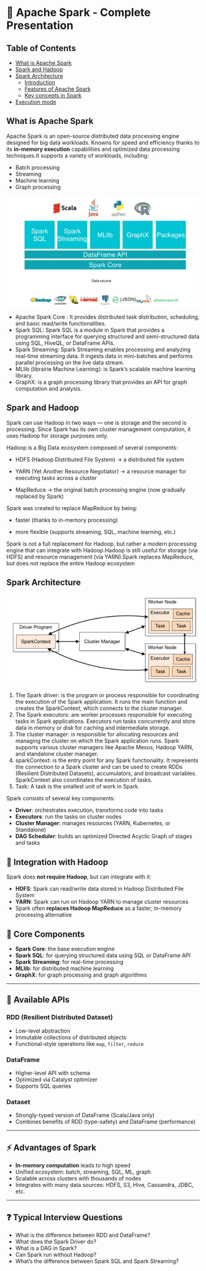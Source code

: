 # 🚀 Apache Spark - Complete Presentation

## Table of Contents

- [What is Apache Spark](#what-is-apache-spark)
- [Spark and Hadoop](#spark-and-hadoop)
- [Spark Architecture](#spark-rchitecture)
  - [Introduction](#introduction)
  - [Features of Apache Spark](#features-of-apache-spark)
  - [Key concepts in Spark]("key-concepts-in-spark)
- [Execution mode](#execution-mode)

## What is Apache Spark

Apache Spark is an open-source distributed data processing engine designed for big data workloads. Knowns for speed and efficiency thanks to its **in-memory execution** capabilities and optimized data processing techniques.It supports a variety of workloads, including:

- Batch processing
- Streaming
- Machine learning
- Graph processing

![Alt text](./spark_Presentation.jpg "Spark")

- Apache Spark Core : It provides distributed task distribution, scheduling, and basic read/write functionalities.
- Spark SQL: Spark SQL is a module in Spark that provides a programming interface for querying structured and semi-structured data using SQL, HiveQL, or DataFrame APIs.
- Spark Streaming: Spark Streaming enables processing and analyzing real-time streaming data. It ingests data in mini-batches and performs parallel processing on the live data stream.
- MLlib (librairie Machine Learning): is Spark’s scalable machine learning library.
- GraphX: is a graph processing library that provides an API for graph computation and analysis.

## Spark and Hadoop

Spark can use Hadoop in two ways — one is storage and the second is processing. Since Spark has its own cluster management computation, it uses Hadoop for storage purposes only.

Hadoop is a Big Data ecosystem composed of several components:

- HDFS (Hadoop Distributed File System) → a distributed file system

- YARN (Yet Another Resource Negotiator) → a resource manager for executing tasks across a cluster

- MapReduce → the original batch processing engine (now gradually replaced by Spark)

Spark was created to replace MapReduce by being:

- faster (thanks to in-memory processing)

- more flexible (supports streaming, SQL, machine learning, etc.)

Spark is not a full replacement for Hadoop, but rather a modern processing engine that can integrate with Hadoop.Hadoop is still useful for storage (via HDFS) and resource management (via YARN).Spark replaces MapReduce, but does not replace the entire Hadoop ecosystem

## Spark Architecture

![Alt text](./spark_architecture.jpg "Spark Architecure")

1. The Spark driver: is the program or process responsible for coordinating the execution of the Spark application. It runs the main function and creates the SparkContext, which connects to the cluster manager.
2. The Spark executors: are worker processes responsible for executing tasks in Spark applications. Executors run tasks concurrently and store data in memory or disk for caching and intermediate storage.
3. The cluster manager: is responsible for allocating resources and managing the cluster on which the Spark application runs. Spark supports various cluster managers like Apache Mesos, Hadoop YARN, and standalone cluster manager.
4. sparkContext: is the entry point for any Spark functionality. It represents the connection to a Spark cluster and can be used to create RDDs (Resilient Distributed Datasets), accumulators, and broadcast variables. SparkContext also coordinates the execution of tasks.
5. Task: A task is the smallest unit of work in Spark.

Spark consists of several key components:

- **Driver**: orchestrates execution, transforms code into tasks
- **Executors**: run the tasks on cluster nodes
- **Cluster Manager**: manages resources (YARN, Kubernetes, or Standalone)
- **DAG Scheduler**: builds an optimized Directed Acyclic Graph of stages and tasks

## 🔗 Integration with Hadoop

Spark does **not require Hadoop**, but can integrate with it:

- **HDFS**: Spark can read/write data stored in Hadoop Distributed File System
- **YARN**: Spark can run on Hadoop YARN to manage cluster resources
- Spark often **replaces Hadoop MapReduce** as a faster, in-memory processing alternative

## 🧠 Core Components

- **Spark Core**: the base execution engine
- **Spark SQL**: for querying structured data using SQL or DataFrame API
- **Spark Streaming**: for real-time processing
- **MLlib**: for distributed machine learning
- **GraphX**: for graph processing and graph algorithms

---

## 🔄 Available APIs

### RDD (Resilient Distributed Dataset)

- Low-level abstraction
- Immutable collections of distributed objects
- Functional-style operations like `map`, `filter`, `reduce`

### DataFrame

- Higher-level API with schema
- Optimized via Catalyst optimizer
- Supports SQL queries

### Dataset

- Strongly-typed version of DataFrame (Scala/Java only)
- Combines benefits of RDD (type-safety) and DataFrame (performance)

---

## ⚡ Advantages of Spark

- **In-memory computation** leads to high speed
- Unified ecosystem: batch, streaming, SQL, ML, graph
- Scalable across clusters with thousands of nodes
- Integrates with many data sources: HDFS, S3, Hive, Cassandra, JDBC, etc.

---

## ❓ Typical Interview Questions

- What is the difference between RDD and DataFrame?
- What does the Spark Driver do?
- What is a DAG in Spark?
- Can Spark run without Hadoop?
- What’s the difference between Spark SQL and Spark Streaming?
